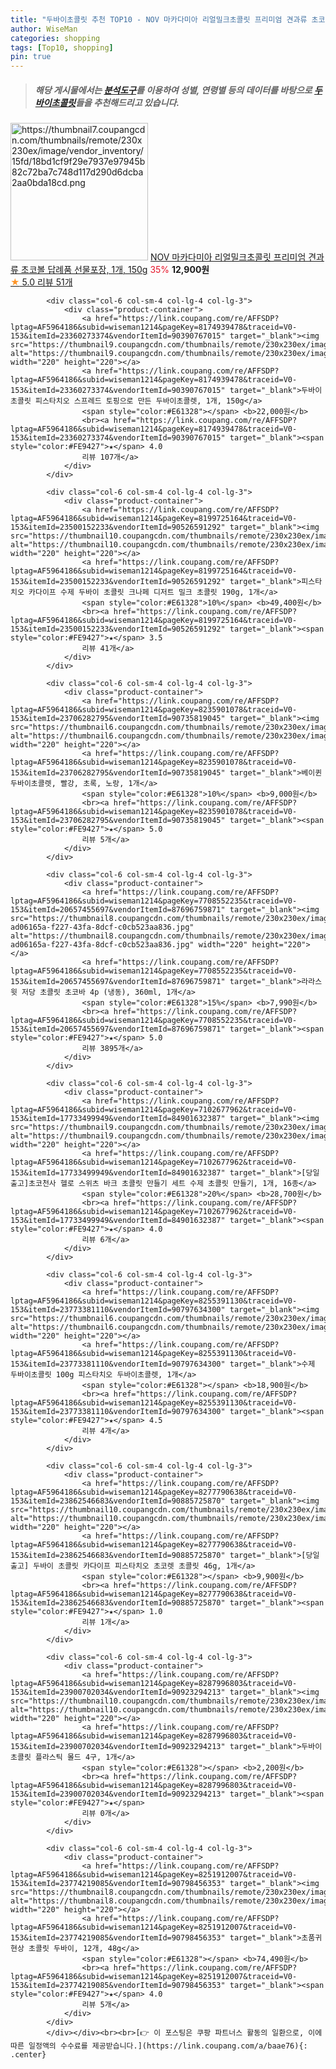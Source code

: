 ```yaml
---
title: "두바이초콜릿 추천 TOP10 - NOV 마카다미아 리얼밀크초콜릿 프리미엄 견과류 초코볼 답례품 선물포장, 1개, 150g"
author: WiseMan
categories: shopping
tags: [Top10, shopping]
pin: true
---
```


> ##### 해당 게시물에서는 [**분석도구**](https://itemscout.io/)를 이용하여 **성별**, **연령별** 등의 데이터를 바탕으로 [**두바이초콜릿**](https://link.coupang.com/a/baae76)들을 추천해드리고 있습니다.
<div class="container"><div class="row">
            <div class="col-6 col-sm-4 col-lg-4 col-lg-3">
                <div class="product-container">
                    <a href="https://link.coupang.com/re/AFFSDP?lptag=AF5964186&subid=wiseman1214&pageKey=8025486919&traceid=V0-153&itemId=22429234029&vendorItemId=89473901622" target="_blank"><img src="https://thumbnail7.coupangcdn.com/thumbnails/remote/230x230ex/image/vendor_inventory/15fd/18bd1cf9f29e7937e97945b82c72ba7c748d117d290d6dcba2aa0bda18cd.png" alt="https://thumbnail7.coupangcdn.com/thumbnails/remote/230x230ex/image/vendor_inventory/15fd/18bd1cf9f29e7937e97945b82c72ba7c748d117d290d6dcba2aa0bda18cd.png" width="220" height="220"></a>
                    <a href="https://link.coupang.com/re/AFFSDP?lptag=AF5964186&subid=wiseman1214&pageKey=8025486919&traceid=V0-153&itemId=22429234029&vendorItemId=89473901622" target="_blank">NOV 마카다미아 리얼밀크초콜릿 프리미엄 견과류 초코볼 답례품 선물포장, 1개, 150g</a>
                    <span style="color:#E61328">35%</span> <b>12,900원</b>
                    <br><a href="https://link.coupang.com/re/AFFSDP?lptag=AF5964186&subid=wiseman1214&pageKey=8025486919&traceid=V0-153&itemId=22429234029&vendorItemId=89473901622" target="_blank"><span style="color:#FE9427">★</span> 5.0
                    리뷰 51개</a>
                </div>
            </div>
            
            <div class="col-6 col-sm-4 col-lg-4 col-lg-3">
                <div class="product-container">
                    <a href="https://link.coupang.com/re/AFFSDP?lptag=AF5964186&subid=wiseman1214&pageKey=8174939478&traceid=V0-153&itemId=23360273374&vendorItemId=90390767015" target="_blank"><img src="https://thumbnail9.coupangcdn.com/thumbnails/remote/230x230ex/image/vendor_inventory/08b5/fb8e0f5ae9646460d5d99590e923e16b7352b10ca85b1b441b23daa8a328.jpg" alt="https://thumbnail9.coupangcdn.com/thumbnails/remote/230x230ex/image/vendor_inventory/08b5/fb8e0f5ae9646460d5d99590e923e16b7352b10ca85b1b441b23daa8a328.jpg" width="220" height="220"></a>
                    <a href="https://link.coupang.com/re/AFFSDP?lptag=AF5964186&subid=wiseman1214&pageKey=8174939478&traceid=V0-153&itemId=23360273374&vendorItemId=90390767015" target="_blank">두바이 초콜릿 피스타치오 스프레드 토핑으로 만든 두바이초콜렛, 1개, 150g</a>
                    <span style="color:#E61328"></span> <b>22,000원</b>
                    <br><a href="https://link.coupang.com/re/AFFSDP?lptag=AF5964186&subid=wiseman1214&pageKey=8174939478&traceid=V0-153&itemId=23360273374&vendorItemId=90390767015" target="_blank"><span style="color:#FE9427">★</span> 4.0
                    리뷰 107개</a>
                </div>
            </div>
            
            <div class="col-6 col-sm-4 col-lg-4 col-lg-3">
                <div class="product-container">
                    <a href="https://link.coupang.com/re/AFFSDP?lptag=AF5964186&subid=wiseman1214&pageKey=8199725164&traceid=V0-153&itemId=23500152233&vendorItemId=90526591292" target="_blank"><img src="https://thumbnail10.coupangcdn.com/thumbnails/remote/230x230ex/image/vendor_inventory/2e25/a6971200b0ccded65b59df2ab0d62d15377c75a46ab9eb97a31670579517.png" alt="https://thumbnail10.coupangcdn.com/thumbnails/remote/230x230ex/image/vendor_inventory/2e25/a6971200b0ccded65b59df2ab0d62d15377c75a46ab9eb97a31670579517.png" width="220" height="220"></a>
                    <a href="https://link.coupang.com/re/AFFSDP?lptag=AF5964186&subid=wiseman1214&pageKey=8199725164&traceid=V0-153&itemId=23500152233&vendorItemId=90526591292" target="_blank">피스타치오 카다이프 수제 두바이 초콜릿 크나페 디저트 밀크 초콜릿 190g, 1개</a>
                    <span style="color:#E61328">10%</span> <b>49,400원</b>
                    <br><a href="https://link.coupang.com/re/AFFSDP?lptag=AF5964186&subid=wiseman1214&pageKey=8199725164&traceid=V0-153&itemId=23500152233&vendorItemId=90526591292" target="_blank"><span style="color:#FE9427">★</span> 3.5
                    리뷰 41개</a>
                </div>
            </div>
            
            <div class="col-6 col-sm-4 col-lg-4 col-lg-3">
                <div class="product-container">
                    <a href="https://link.coupang.com/re/AFFSDP?lptag=AF5964186&subid=wiseman1214&pageKey=8235901078&traceid=V0-153&itemId=23706282795&vendorItemId=90735819045" target="_blank"><img src="https://thumbnail6.coupangcdn.com/thumbnails/remote/230x230ex/image/vendor_inventory/7fa4/bd570adf7983412da6c534c01a3643390c53a8cee7dd4d012eac44bdbf0f.jpg" alt="https://thumbnail6.coupangcdn.com/thumbnails/remote/230x230ex/image/vendor_inventory/7fa4/bd570adf7983412da6c534c01a3643390c53a8cee7dd4d012eac44bdbf0f.jpg" width="220" height="220"></a>
                    <a href="https://link.coupang.com/re/AFFSDP?lptag=AF5964186&subid=wiseman1214&pageKey=8235901078&traceid=V0-153&itemId=23706282795&vendorItemId=90735819045" target="_blank">베이퀸 두바이초콜렛, 빨강, 초록, 노랑, 1개</a>
                    <span style="color:#E61328">10%</span> <b>9,000원</b>
                    <br><a href="https://link.coupang.com/re/AFFSDP?lptag=AF5964186&subid=wiseman1214&pageKey=8235901078&traceid=V0-153&itemId=23706282795&vendorItemId=90735819045" target="_blank"><span style="color:#FE9427">★</span> 5.0
                    리뷰 5개</a>
                </div>
            </div>
            
            <div class="col-6 col-sm-4 col-lg-4 col-lg-3">
                <div class="product-container">
                    <a href="https://link.coupang.com/re/AFFSDP?lptag=AF5964186&subid=wiseman1214&pageKey=7708552235&traceid=V0-153&itemId=20657455697&vendorItemId=87696759871" target="_blank"><img src="https://thumbnail8.coupangcdn.com/thumbnails/remote/230x230ex/image/retail/images/874217837638740-ad06165a-f227-43fa-8dcf-c0cb523aa836.jpg" alt="https://thumbnail8.coupangcdn.com/thumbnails/remote/230x230ex/image/retail/images/874217837638740-ad06165a-f227-43fa-8dcf-c0cb523aa836.jpg" width="220" height="220"></a>
                    <a href="https://link.coupang.com/re/AFFSDP?lptag=AF5964186&subid=wiseman1214&pageKey=7708552235&traceid=V0-153&itemId=20657455697&vendorItemId=87696759871" target="_blank">라라스윗 저당 초콜릿 초코바 4p (냉동), 360ml, 1개</a>
                    <span style="color:#E61328">15%</span> <b>7,990원</b>
                    <br><a href="https://link.coupang.com/re/AFFSDP?lptag=AF5964186&subid=wiseman1214&pageKey=7708552235&traceid=V0-153&itemId=20657455697&vendorItemId=87696759871" target="_blank"><span style="color:#FE9427">★</span> 5.0
                    리뷰 3895개</a>
                </div>
            </div>
            
            <div class="col-6 col-sm-4 col-lg-4 col-lg-3">
                <div class="product-container">
                    <a href="https://link.coupang.com/re/AFFSDP?lptag=AF5964186&subid=wiseman1214&pageKey=7102677962&traceid=V0-153&itemId=17733499949&vendorItemId=84901632387" target="_blank"><img src="https://thumbnail9.coupangcdn.com/thumbnails/remote/230x230ex/image/vendor_inventory/f727/fd9e74d8a8b9cdbe269fb9faf621428680d58b8f852097bff4386673caec.jpg" alt="https://thumbnail9.coupangcdn.com/thumbnails/remote/230x230ex/image/vendor_inventory/f727/fd9e74d8a8b9cdbe269fb9faf621428680d58b8f852097bff4386673caec.jpg" width="220" height="220"></a>
                    <a href="https://link.coupang.com/re/AFFSDP?lptag=AF5964186&subid=wiseman1214&pageKey=7102677962&traceid=V0-153&itemId=17733499949&vendorItemId=84901632387" target="_blank">[당일출고]초코천사 헬로 스위츠 바크 초콜릿 만들기 세트 수제 초콜릿 만들기, 1개, 16종</a>
                    <span style="color:#E61328">20%</span> <b>28,700원</b>
                    <br><a href="https://link.coupang.com/re/AFFSDP?lptag=AF5964186&subid=wiseman1214&pageKey=7102677962&traceid=V0-153&itemId=17733499949&vendorItemId=84901632387" target="_blank"><span style="color:#FE9427">★</span> 4.0
                    리뷰 6개</a>
                </div>
            </div>
            
            <div class="col-6 col-sm-4 col-lg-4 col-lg-3">
                <div class="product-container">
                    <a href="https://link.coupang.com/re/AFFSDP?lptag=AF5964186&subid=wiseman1214&pageKey=8255391130&traceid=V0-153&itemId=23773381110&vendorItemId=90797634300" target="_blank"><img src="https://thumbnail6.coupangcdn.com/thumbnails/remote/230x230ex/image/vendor_inventory/d807/3980922d2f8b3e8b80b46dcffabb52c1c655fc18e7e4f819e28260a23d8c.jpg" alt="https://thumbnail6.coupangcdn.com/thumbnails/remote/230x230ex/image/vendor_inventory/d807/3980922d2f8b3e8b80b46dcffabb52c1c655fc18e7e4f819e28260a23d8c.jpg" width="220" height="220"></a>
                    <a href="https://link.coupang.com/re/AFFSDP?lptag=AF5964186&subid=wiseman1214&pageKey=8255391130&traceid=V0-153&itemId=23773381110&vendorItemId=90797634300" target="_blank">수제 두바이초콜릿 100g 피스타치오 두바이초콜렛, 1개</a>
                    <span style="color:#E61328"></span> <b>18,900원</b>
                    <br><a href="https://link.coupang.com/re/AFFSDP?lptag=AF5964186&subid=wiseman1214&pageKey=8255391130&traceid=V0-153&itemId=23773381110&vendorItemId=90797634300" target="_blank"><span style="color:#FE9427">★</span> 4.5
                    리뷰 4개</a>
                </div>
            </div>
            
            <div class="col-6 col-sm-4 col-lg-4 col-lg-3">
                <div class="product-container">
                    <a href="https://link.coupang.com/re/AFFSDP?lptag=AF5964186&subid=wiseman1214&pageKey=8277790638&traceid=V0-153&itemId=23862546683&vendorItemId=90885725870" target="_blank"><img src="https://thumbnail10.coupangcdn.com/thumbnails/remote/230x230ex/image/vendor_inventory/f0da/5c36064c2b106dad8f226b393ebad6dd149be144ce4e313ec424ef884139.png" alt="https://thumbnail10.coupangcdn.com/thumbnails/remote/230x230ex/image/vendor_inventory/f0da/5c36064c2b106dad8f226b393ebad6dd149be144ce4e313ec424ef884139.png" width="220" height="220"></a>
                    <a href="https://link.coupang.com/re/AFFSDP?lptag=AF5964186&subid=wiseman1214&pageKey=8277790638&traceid=V0-153&itemId=23862546683&vendorItemId=90885725870" target="_blank">[당일출고] 두바이 초콜릿 카다이프 피스타치오 초코렛 초콜릿 46g, 1개</a>
                    <span style="color:#E61328"></span> <b>9,900원</b>
                    <br><a href="https://link.coupang.com/re/AFFSDP?lptag=AF5964186&subid=wiseman1214&pageKey=8277790638&traceid=V0-153&itemId=23862546683&vendorItemId=90885725870" target="_blank"><span style="color:#FE9427">★</span> 1.0
                    리뷰 1개</a>
                </div>
            </div>
            
            <div class="col-6 col-sm-4 col-lg-4 col-lg-3">
                <div class="product-container">
                    <a href="https://link.coupang.com/re/AFFSDP?lptag=AF5964186&subid=wiseman1214&pageKey=8287996803&traceid=V0-153&itemId=23900702034&vendorItemId=90923294213" target="_blank"><img src="https://thumbnail10.coupangcdn.com/thumbnails/remote/230x230ex/image/vendor_inventory/8166/1b610ce4ef8db556797d602f0f6bac039d543c182c1ed00a81e38ae21f0c.jpg" alt="https://thumbnail10.coupangcdn.com/thumbnails/remote/230x230ex/image/vendor_inventory/8166/1b610ce4ef8db556797d602f0f6bac039d543c182c1ed00a81e38ae21f0c.jpg" width="220" height="220"></a>
                    <a href="https://link.coupang.com/re/AFFSDP?lptag=AF5964186&subid=wiseman1214&pageKey=8287996803&traceid=V0-153&itemId=23900702034&vendorItemId=90923294213" target="_blank">두바이 초콜릿 플라스틱 몰드 4구, 1개</a>
                    <span style="color:#E61328"></span> <b>2,200원</b>
                    <br><a href="https://link.coupang.com/re/AFFSDP?lptag=AF5964186&subid=wiseman1214&pageKey=8287996803&traceid=V0-153&itemId=23900702034&vendorItemId=90923294213" target="_blank"><span style="color:#FE9427">★</span> 
                    리뷰 0개</a>
                </div>
            </div>
            
            <div class="col-6 col-sm-4 col-lg-4 col-lg-3">
                <div class="product-container">
                    <a href="https://link.coupang.com/re/AFFSDP?lptag=AF5964186&subid=wiseman1214&pageKey=8251912007&traceid=V0-153&itemId=23774219085&vendorItemId=90798456353" target="_blank"><img src="https://thumbnail8.coupangcdn.com/thumbnails/remote/230x230ex/image/vendor_inventory/2d47/886a2ca9a18ac281ce98ebcae975e44fec8cbc24dcec6ab8d668a66708d6.jpg" alt="https://thumbnail8.coupangcdn.com/thumbnails/remote/230x230ex/image/vendor_inventory/2d47/886a2ca9a18ac281ce98ebcae975e44fec8cbc24dcec6ab8d668a66708d6.jpg" width="220" height="220"></a>
                    <a href="https://link.coupang.com/re/AFFSDP?lptag=AF5964186&subid=wiseman1214&pageKey=8251912007&traceid=V0-153&itemId=23774219085&vendorItemId=90798456353" target="_blank">초품귀현상 초콜릿 두바이, 12개, 48g</a>
                    <span style="color:#E61328"></span> <b>74,490원</b>
                    <br><a href="https://link.coupang.com/re/AFFSDP?lptag=AF5964186&subid=wiseman1214&pageKey=8251912007&traceid=V0-153&itemId=23774219085&vendorItemId=90798456353" target="_blank"><span style="color:#FE9427">★</span> 4.0
                    리뷰 5개</a>
                </div>
            </div>
            </div></div><br><br>[👉 이 포스팅은 쿠팡 파트너스 활동의 일환으로, 이에 따른 일정액의 수수료를 제공받습니다.](https://link.coupang.com/a/baae76){: .center}